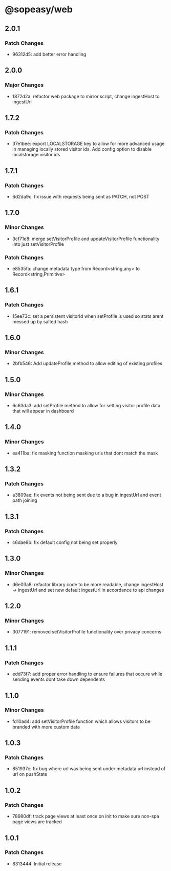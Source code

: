# @sopeasy/web

## 2.0.1

### Patch Changes

- 96312d5: add better error handling

## 2.0.0

### Major Changes

- 1872d2a: refactor web package to mirror script, change ingestHost to ingestUrl

## 1.7.2

### Patch Changes

- 37e1bee: export LOCALSTORAGE key to allow for more advanced usage in managing locally stored visitor ids. Add config option to disable localstorage visitor ids

## 1.7.1

### Patch Changes

- 6d2da9c: fix issue with requests being sent as PATCH, not POST

## 1.7.0

### Minor Changes

- 3cf71e8: merge setVisitorProfile and updateVisitorProfile functionality into just setVisitorProfile

### Patch Changes

- e8535fa: change metadata type from Record<string,any> to Record<string,Primitive>

## 1.6.1

### Patch Changes

- 15ee73c: set a persistent visitorId when setProfile is used so stats arent messed up by salted hash

## 1.6.0

### Minor Changes

- 2bfb546: Add updateProfile method to allow editing of existing profiles

## 1.5.0

### Minor Changes

- 6c63da3: add setProfile method to allow for setting visitor profile data that will appear in dashboard

## 1.4.0

### Minor Changes

- ea411ba: fix masking function masking urls that dont match the mask

## 1.3.2

### Patch Changes

- a3809ae: fix events not being sent due to a bug in ingestUrl and event path joining

## 1.3.1

### Patch Changes

- c6dae9b: fix default config not being set properly

## 1.3.0

### Minor Changes

- d6e03a8: refactor library code to be more readable, change ingestHost -> ingestUrl and set new default ingestUrl in accordance to api changes

## 1.2.0

### Minor Changes

- 3077191: removed setVisitorProfile functionality over privacy concerns

## 1.1.1

### Patch Changes

- edd73f7: add proper error handling to ensure failures that occure while sending events dont take down dependents

## 1.1.0

### Minor Changes

- fd10ad4: add setVisitorProfile function which allows visitors to be branded with more custom data

## 1.0.3

### Patch Changes

- 851937c: fix bug where url was being sent under metadata.url instead of url on pushState

## 1.0.2

### Patch Changes

- 78980df: track page views at least once on init to make sure non-spa page views are tracked

## 1.0.1

### Patch Changes

- 8313444: Initial release
